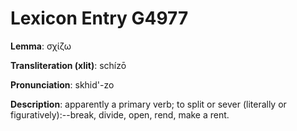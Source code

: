 # Lexicon Entry G4977

**Lemma**: σχίζω

**Transliteration (xlit)**: schízō

**Pronunciation**: skhid'-zo

**Description**:
apparently a primary verb; to split or sever (literally or figuratively):--break, divide, open, rend, make a rent.
